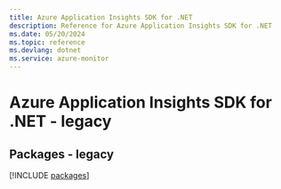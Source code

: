 ```yaml
---
title: Azure Application Insights SDK for .NET
description: Reference for Azure Application Insights SDK for .NET
ms.date: 05/20/2024
ms.topic: reference
ms.devlang: dotnet
ms.service: azure-monitor
---
```

# Azure Application Insights SDK for .NET - legacy
## Packages - legacy
[!INCLUDE [packages](application-insights-index.md)]